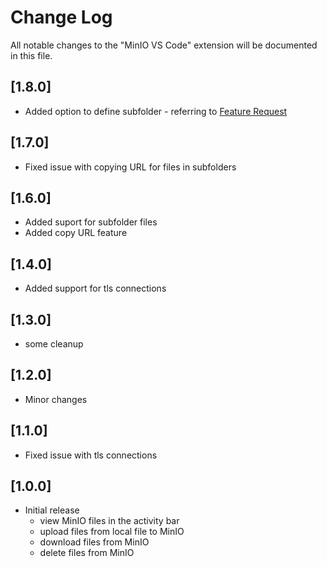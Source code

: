 # Change Log

All notable changes to the "MinIO VS Code" extension will be documented in this file.

## [1.8.0]
 - Added option to define subfolder - referring to [Feature Request](https://github.com/DrBenjamin/MinIO-VS-Code-Extension/issues/2)
 
## [1.7.0]
- Fixed issue with copying URL for files in subfolders

## [1.6.0]
- Added suport for subfolder files
- Added copy URL feature

## [1.4.0]
- Added support for tls connections
  
## [1.3.0]
- some cleanup

## [1.2.0]
- Minor changes

## [1.1.0]
- Fixed issue with tls connections

## [1.0.0]
- Initial release
  - view MinIO files in the activity bar
  - upload files from local file to MinIO
  - download files from MinIO
  - delete files from MinIO
